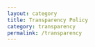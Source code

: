 ```yaml
---
layout: category
title: Transparency Policy
category: transparency
permalink: /transparency
---
```

